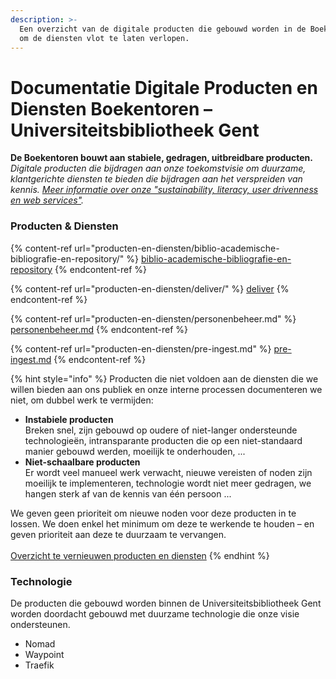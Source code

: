 ```yaml
---
description: >-
  Een overzicht van de digitale producten die gebouwd worden in de Boekentoren
  om de diensten vlot te laten verlopen.
---
```


# Documentatie Digitale Producten en Diensten Boekentoren – Universiteitsbibliotheek Gent

**De Boekentoren bouwt aan stabiele, gedragen, uitbreidbare producten.**\
_Digitale producten die bijdragen aan onze toekomstvisie om duurzame, klantgerichte diensten te bieden die bijdragen aan het verspreiden van kennis._ [_Meer informatie over onze "sustainability, literacy, user drivenness en web services"_](https://boekentoren.gent/nl/bibliotheek/universiteitsbibliotheek)_._

### Producten & Diensten

{% content-ref url="producten-en-diensten/biblio-academische-bibliografie-en-repository/" %}
[biblio-academische-bibliografie-en-repository](producten-en-diensten/biblio-academische-bibliografie-en-repository/)
{% endcontent-ref %}

{% content-ref url="producten-en-diensten/deliver/" %}
[deliver](producten-en-diensten/deliver/)
{% endcontent-ref %}

{% content-ref url="producten-en-diensten/personenbeheer.md" %}
[personenbeheer.md](producten-en-diensten/personenbeheer.md)
{% endcontent-ref %}

{% content-ref url="producten-en-diensten/pre-ingest.md" %}
[pre-ingest.md](producten-en-diensten/pre-ingest.md)
{% endcontent-ref %}

{% hint style="info" %}
Producten die niet voldoen aan de diensten die we willen bieden aan ons publiek en onze interne processen documenteren we niet, om dubbel werk te vermijden:

* **Instabiele producten**\
  Breken snel, zijn gebouwd op oudere of niet-langer ondersteunde technologieën, intransparante producten die op een niet-standaard manier gebouwd werden, moeilijk te onderhouden, ...
* **Niet-schaalbare producten**\
  Er wordt veel manueel werk verwacht, nieuwe vereisten of noden zijn moeilijk te implementeren, technologie wordt niet meer gedragen, we hangen sterk af van de kennis van één persoon ...

We geven geen prioriteit om nieuwe noden voor deze producten in te lossen. We doen enkel het minimum om deze te werkende te houden – en geven prioriteit aan deze te duurzaam te vervangen.\
\
[Overzicht te vernieuwen producten en diensten](./#overzicht-van-onze-technologieen)
{% endhint %}

### Technologie

De producten die gebouwd worden binnen de Universiteitsbibliotheek Gent worden doordacht gebouwd met duurzame technologie die onze visie ondersteunen.

* Nomad
* Waypoint
* Traefik
